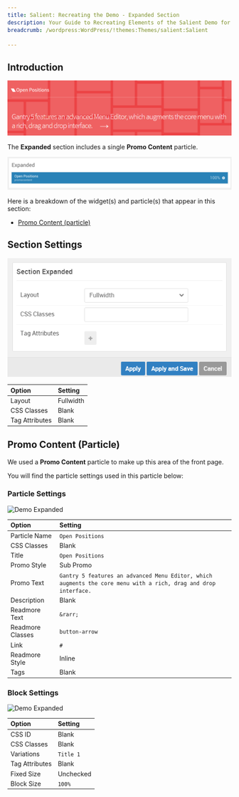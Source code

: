 ```yaml
---
title: Salient: Recreating the Demo - Expanded Section
description: Your Guide to Recreating Elements of the Salient Demo for WordPress
breadcrumb: /wordpress:WordPress/!themes:Themes/salient:Salient

---
```


## Introduction

![](assets/demo_9.png)

The **Expanded** section includes a single **Promo Content** particle. 

![](assets/home_expanded.png)

Here is a breakdown of the widget(s) and particle(s) that appear in this section:

* [Promo Content (particle)](#promo-content-(particle))

## Section Settings

![](assets/demo_expanded_settings.png)

| Option         | Setting   |
| :-----         | :-----    |
| Layout         | Fullwidth |
| CSS Classes    | Blank     |
| Tag Attributes | Blank     |

## Promo Content (Particle)

We used a **Promo Content** particle to make up this area of the front page.

You will find the particle settings used in this particle below:

### Particle Settings

![Demo Expanded](demo_expanded_3.png)

| Option           | Setting                                                                                                          |
| :-----           | :-----                                                                                                           |
| Particle Name    | `Open Positions`                                                                                                 |
| CSS Classes      | Blank                                                                                                            |
| Title            | `Open Positions`                                                                                                 |
| Promo Style      | Sub Promo                                                                                                        |
| Promo Text       | `Gantry 5 features an advanced Menu Editor, which augments the core menu with a rich, drag and drop interface. ` |
| Description      | Blank                                                                                                            |
| Readmore Text    | `&rarr;`                                                                                                         |
| Readmore Classes | `button-arrow`                                                                                                   |
| Link             | `#`                                                                                                              |
| Readmore Style   | Inline                                                                                                           |
| Tags             | Blank                                                                                                            |

### Block Settings

![Demo Expanded](demo_expanded_4.png)

| Option         | Setting   |
| :-----         | :-----    |
| CSS ID         | Blank     |
| CSS Classes    | Blank     |
| Variations     | `Title 1` |
| Tag Attributes | Blank     |
| Fixed Size     | Unchecked |
| Block Size     | `100%`    |
